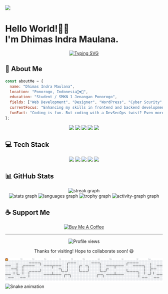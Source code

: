 <div>
  <img src="https://profile-counter.glitch.me/yoksipmksi/count.svg?" />
</div>

###

# Hello World!👋🏻<br> I'm Dhimas Indra Maulana.

<div align="center" >
  <a href="https://git.io/typing-svg"><img src="https://readme-typing-svg.herokuapp.com?font=Fira+Code&size=30&duration=1000&pause=1000&color=00FF00&center=true&width=435&lines=Web+Developer;Cybersecurity+Enthusiast;DevSecOps+Practitioner;Linux+User;Red+Team+Member;Ethical+Hacking;Penetration+Tester;UI%2FUX+Designer" alt="Typing SVG" /></a>
</div>

## 📌 About Me

```javascript
const aboutMe = {
  name: "Dhimas Indra Maulana",
  location: "Ponorogo, Indonesia🦚❤️🤍",
  education: "Student / SMKN 1 Jenangan Ponorogo",
  fields: ["Web Development", "Designer", "WordPress", "Cyber Scurity", "UI/UX"],
  currentFocus: "Enhancing my skills in frontend and backend development to build dynamic and responsive web applications.",
  funFact: "Coding is fun. But coding with a DevSecOps twist? Even more exciting!"
};
```

<p align="center">
  <a href="https://turbovibe.my.id/"><img src="https://img.shields.io/badge/Website-4285F4?style=for-the-badge&logo=GoogleChrome&logoColor=white"/></a>
  <a href="mailto:dhimasindramaulana@gmail.com"><img src="https://img.shields.io/badge/Email-D14836?style=for-the-badge&logo=gmail&logoColor=white"/></a>
  <a href="https://linkedin.com/in/yourusername"><img src="https://img.shields.io/badge/LinkedIn-0077B5?style=for-the-badge&logo=linkedin&logoColor=white"/></a>
  <a href="https://twitter.com/yourusername"><img src="https://img.shields.io/badge/Twitter-1DA1F2?style=for-the-badge&logo=twitter&logoColor=white"/></a>
  <a href="https://twitter.com/yourusername"><img src="https://img.shields.io/badge/Twitter-1DA1F2?style=for-the-badge&logo=twitter&logoColor=white"/></a>
</p>

## 💻 Tech Stack

<p align="center">
  <img src="https://img.shields.io/badge/JavaScript-F7DF1E?style=for-the-badge&logo=javascript&logoColor=black" />
  <img src="https://img.shields.io/badge/TypeScript-007ACC?style=for-the-badge&logo=typescript&logoColor=white" />
  <img src="https://img.shields.io/badge/React-20232A?style=for-the-badge&logo=react&logoColor=61DAFB" />
  <img src="https://img.shields.io/badge/Node.js-339933?style=for-the-badge&logo=nodedotjs&logoColor=white" />
  <img src="https://img.shields.io/badge/Express-000000?style=for-the-badge&logo=express&logoColor=white" />


## 📊 GitHub Stats

<div align="center">
  <img src="https://streak-stats.demolab.com?user=yoksipmksi&locale=en&mode=daily&theme=radical&hide_border=false&border_radius=5&order=3" height="150" alt="streak graph"  />
</div>

<div align="center">
  <img src="https://github-readme-stats.vercel.app/api?username=yoksipmksi&hide_title=false&hide_rank=false&show_icons=true&include_all_commits=true&count_private=true&disable_animations=false&theme=radical&locale=en&hide_border=false&order=1" height="150" alt="stats graph"  />
  <img src="https://github-readme-stats.vercel.app/api/top-langs?username=yoksipmksi&locale=en&hide_title=false&layout=compact&card_width=320&langs_count=5&theme=radical&hide_border=false&order=2" height="150" alt="languages graph"  />
  <img src="https://github-profile-trophy.vercel.app?username=yoksipmksi&theme=radical&column=-1&row=1&margin-w=8&margin-h=8&no-bg=true&no-frame=false&order=4" height="150" alt="trophy graph"  />
  <img src="https://github-readme-activity-graph.vercel.app/graph?username=yoksipmksi&radius=16&theme=redical&area=true&order=5&hide_title=false&hide_border=true" height="300" alt="activity-graph graph"  />
</div>

###

## ☕ Support Me

<p align="center">
  <a href="https://www.buymeacoffee.com/yourusername" target="_blank">
    <img src="https://cdn.buymeacoffee.com/buttons/v2/default-yellow.png" alt="Buy Me A Coffee" height="60px" width="217px" />
  </a>
</p>

---

<div align="center">
  <img src="https://komarev.com/ghpvc/?username=yourusername&style=flat-square&color=blue" alt="Profile views" />
  
  <p>Thanks for visiting! Hope to collaborate soon! 😄</p>
</div>

<picture>
  <source media="(prefers-color-scheme: dark)" srcset="https://raw.githubusercontent.com/yoksipmksi/yoksipmksi/output/pacman-contribution-graph-dark.svg">
  <source media="(prefers-color-scheme: light)" srcset="https://raw.githubusercontent.com/yoksipmksi/yoksipmksi/output/pacman-contribution-graph.svg">
  <img alt="pacman contribution graph" src="https://raw.githubusercontent.com/YOkSipMksi/YOkSipMksi/output/pacman-contribution-graph.svg">
</picture>
<img src="https://raw.githubusercontent.com/yoksipmksi/yoksipmksi/output/snake.svg" alt="Snake animation" />

###
